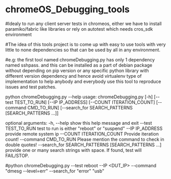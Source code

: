 # chromeOS_Debugging_tools

#Idealy to run any client server tests in chromeos, either we have to install paramiko/fabric like libraries or rely on autotest which needs cros_sdk environment

#The idea of this tools project is to come up with easy to use tools with very little to none dependencies so that can be used by all in any environment.

#e.g: the first tool named chromeDebugging.py has only 1 dependency named sshpass. and this can be installed as a part of debian package without depending on pip version or any specific python library with different version dependency and hence avoid virtualenv type of implementation to help anybody and everybody use this tool to reproduce issues and test patches.

python chromeDebugging.py --help
usage: chromeDebugging.py [-h] [--test TEST_TO_RUN] [--IP IP_ADDRESS]
                          [--COUNT ITERATION_COUNT] [--command CMD_TO_RUN]
                          [--search_for SEARCH_PATTERNS [SEARCH_PATTERNS ...]]

optional arguments:
  -h, --help            show this help message and exit
  --test TEST_TO_RUN    test to run is either "reboot" or "suspend"
  --IP IP_ADDRESS       provide remote system ip
  --COUNT ITERATION_COUNT
                        Provide iteration count!
  --command CMD_TO_RUN  Please mention the command to check in double quotes!
  --search_for SEARCH_PATTERNS [SEARCH_PATTERNS ...]
                        provide one or many search strings with space. If
                        found, test will FAIL/STOP.

#python chromeDebugging.py --test reboot --IP <DUT_IP> --command "dmesg --level=err" --search_for "error" "usb"
